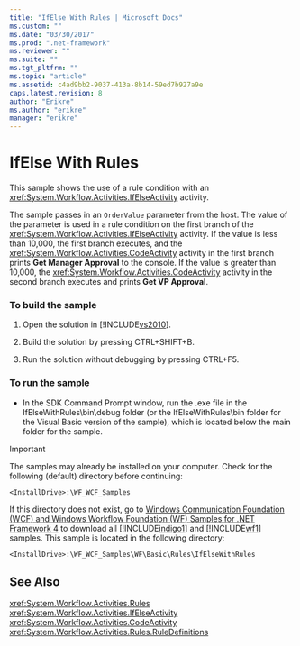 ```yaml
---
title: "IfElse With Rules | Microsoft Docs"
ms.custom: ""
ms.date: "03/30/2017"
ms.prod: ".net-framework"
ms.reviewer: ""
ms.suite: ""
ms.tgt_pltfrm: ""
ms.topic: "article"
ms.assetid: c4ad9bb2-9037-413a-8b14-59ed7b927a9e
caps.latest.revision: 8
author: "Erikre"
ms.author: "erikre"
manager: "erikre"
---
```

# IfElse With Rules
This sample shows the use of a rule condition with an <xref:System.Workflow.Activities.IfElseActivity> activity.  
  
 The sample passes in an `OrderValue` parameter from the host. The value of the parameter is used in a rule condition on the first branch of the <xref:System.Workflow.Activities.IfElseActivity> activity. If the value is less than 10,000, the first branch executes, and the <xref:System.Workflow.Activities.CodeActivity> activity in the first branch prints **Get Manager Approval** to the console. If the value is greater than 10,000, the <xref:System.Workflow.Activities.CodeActivity> activity in the second branch executes and prints **Get VP Approval**.  
  
### To build the sample  
  
1.  Open the solution in [!INCLUDE[vs2010](../../../../includes/vs2010-md.md)].  
  
2.  Build the solution by pressing CTRL+SHIFT+B.  
  
3.  Run the solution without debugging by pressing CTRL+F5.  
  
### To run the sample  
  
-   In the SDK Command Prompt window, run the .exe file in the IfElseWithRules\bin\debug folder (or the IfElseWithRules\bin folder for the Visual Basic version of the sample), which is located below the main folder for the sample.  
  
> [!IMPORTANT]
>  The samples may already be installed on your computer. Check for the following (default) directory before continuing:  
>   
>  `<InstallDrive>:\WF_WCF_Samples`  
>   
>  If this directory does not exist, go to [Windows Communication Foundation (WCF) and Windows Workflow Foundation (WF) Samples for .NET Framework 4](http://go.microsoft.com/fwlink/?LinkId=150780) to download all [!INCLUDE[indigo1](../../../../includes/indigo1-md.md)] and [!INCLUDE[wf1](../../../../includes/wf1-md.md)] samples. This sample is located in the following directory:  
>   
>  `<InstallDrive>:\WF_WCF_Samples\WF\Basic\Rules\IfElseWithRules`  
  
## See Also  
 <xref:System.Workflow.Activities.Rules>   
 <xref:System.Workflow.Activities.IfElseActivity>   
 <xref:System.Workflow.Activities.CodeActivity>   
 <xref:System.Workflow.Activities.Rules.RuleDefinitions>